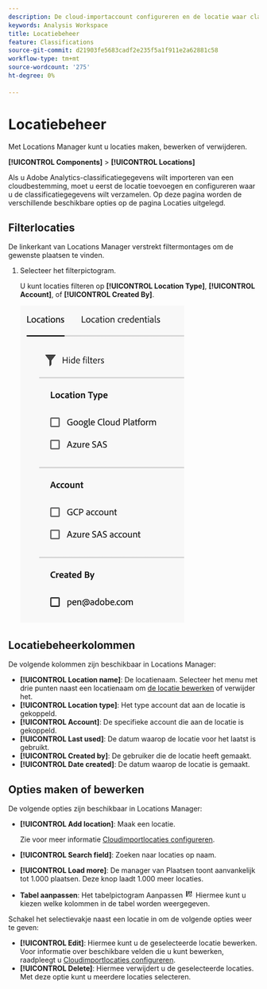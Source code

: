 ```yaml
---
description: De cloud-importaccount configureren en de locatie waar classificatiegegevens kunnen worden geüpload
keywords: Analysis Workspace
title: Locatiebeheer
feature: Classifications
source-git-commit: d21903fe5683cadf2e235f5a1f911e2a62881c58
workflow-type: tm+mt
source-wordcount: '275'
ht-degree: 0%

---
```


# Locatiebeheer

Met Locations Manager kunt u locaties maken, bewerken of verwijderen.

**[!UICONTROL Components]** > **[!UICONTROL Locations]**

Als u Adobe Analytics-classificatiegegevens wilt importeren van een cloudbestemming, moet u eerst de locatie toevoegen en configureren waar u de classificatiegegevens wilt verzamelen. Op deze pagina worden de verschillende beschikbare opties op de pagina Locaties uitgelegd.

## Filterlocaties

De linkerkant van Locations Manager verstrekt filtermontages om de gewenste plaatsen te vinden.

1. Selecteer het filterpictogram.

   U kunt locaties filteren op **[!UICONTROL Location Type]**, **[!UICONTROL Account]**, of **[!UICONTROL Created By]**.

   ![Locatiefilters](assets/locations-filters.png)

## Locatiebeheerkolommen

De volgende kolommen zijn beschikbaar in Locations Manager:

* **[!UICONTROL Location name]**: De locatienaam. Selecteer het menu met drie punten naast een locatienaam om [de locatie bewerken](/help/components/locations/configure-import-locations.md) of verwijder het.
* **[!UICONTROL Location type]**: Het type account dat aan de locatie is gekoppeld.
* **[!UICONTROL Account]**: De specifieke account die aan de locatie is gekoppeld.
* **[!UICONTROL Last used]**: De datum waarop de locatie voor het laatst is gebruikt.
* **[!UICONTROL Created by]**: De gebruiker die de locatie heeft gemaakt.
* **[!UICONTROL Date created]**: De datum waarop de locatie is gemaakt.

## Opties maken of bewerken

De volgende opties zijn beschikbaar in Locations Manager:

* **[!UICONTROL Add location]**: Maak een locatie.

  Zie voor meer informatie [Cloudimportlocaties configureren](/help/components/locations/configure-import-locations.md).
* **[!UICONTROL Search field]**: Zoeken naar locaties op naam.
* **[!UICONTROL Load more]**: De manager van Plaatsen toont aanvankelijk tot 1.000 plaatsen. Deze knop laadt 1.000 meer locaties.
* **Tabel aanpassen**: Het tabelpictogram Aanpassen ![Tabelpictogram aanpassen](assets/customize-table-icon.png) Hiermee kunt u kiezen welke kolommen in de tabel worden weergegeven.

Schakel het selectievakje naast een locatie in om de volgende opties weer te geven:

* **[!UICONTROL Edit]**: Hiermee kunt u de geselecteerde locatie bewerken. Voor informatie over beschikbare velden die u kunt bewerken, raadpleegt u [Cloudimportlocaties configureren](/help/components/locations/configure-import-accounts.md).
* **[!UICONTROL Delete]**: Hiermee verwijdert u de geselecteerde locaties. Met deze optie kunt u meerdere locaties selecteren.
